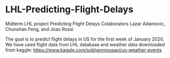 # LHL-Predicting-Flight-Delays

Midterm LHL project Predicting Flight Delays
Colaborators Lazar Adamovic, Chunshan Feng, and Joao Rossi

The goal is to predict flight delays in US for the first week of January 2020.
We have used flight data from LHL database and weather data downloaded from kaggle:
https://www.kaggle.com/sobhanmoosavi/us-weather-events


